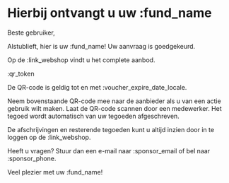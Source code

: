 # Hierbij ontvangt u uw :fund_name

Beste gebruiker,

Alstublieft, hier is uw :fund_name! Uw aanvraag is goedgekeurd.
&nbsp;  

Op de :link_webshop vindt u het complete aanbod.
&nbsp;  

:qr_token
&nbsp;  

De QR-code is geldig tot en met :voucher_expire_date_locale.
&nbsp;  

Neem bovenstaande QR-code mee naar de aanbieder als u van een actie gebruik wilt maken.
Laat de QR-code scannen door een medewerker.
Het tegoed wordt automatisch van uw tegoeden afgeschreven.
&nbsp;  

De afschrijvingen en resterende tegoeden kunt u altijd inzien door in te loggen op de :link_webshop.
&nbsp;  

Heeft u vragen? Stuur dan een e-mail naar :sponsor_email of bel naar :sponsor_phone.
&nbsp;

Veel plezier met uw :fund_name!